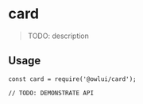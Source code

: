 # card

> TODO: description

## Usage

```
const card = require('@owlui/card');

// TODO: DEMONSTRATE API
```
